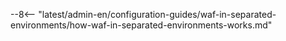 --8<-- "latest/admin-en/configuration-guides/waf-in-separated-environments/how-waf-in-separated-environments-works.md"
